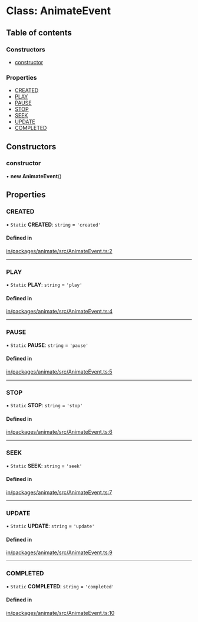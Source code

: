 # Class: AnimateEvent

## Table of contents

### Constructors

- [constructor](AnimateEvent.md#constructor)

### Properties

- [CREATED](AnimateEvent.md#created)
- [PLAY](AnimateEvent.md#play)
- [PAUSE](AnimateEvent.md#pause)
- [STOP](AnimateEvent.md#stop)
- [SEEK](AnimateEvent.md#seek)
- [UPDATE](AnimateEvent.md#update)
- [COMPLETED](AnimateEvent.md#completed)

## Constructors

### constructor

• **new AnimateEvent**()

## Properties

### CREATED

▪ `Static` **CREATED**: `string` = `'created'`

#### Defined in

[in/packages/animate/src/AnimateEvent.ts:2](https://github.com/leaferjs/leafer-in/blob/9ec8da5/packages/animate/src/AnimateEvent.ts#L2)

___

### PLAY

▪ `Static` **PLAY**: `string` = `'play'`

#### Defined in

[in/packages/animate/src/AnimateEvent.ts:4](https://github.com/leaferjs/leafer-in/blob/9ec8da5/packages/animate/src/AnimateEvent.ts#L4)

___

### PAUSE

▪ `Static` **PAUSE**: `string` = `'pause'`

#### Defined in

[in/packages/animate/src/AnimateEvent.ts:5](https://github.com/leaferjs/leafer-in/blob/9ec8da5/packages/animate/src/AnimateEvent.ts#L5)

___

### STOP

▪ `Static` **STOP**: `string` = `'stop'`

#### Defined in

[in/packages/animate/src/AnimateEvent.ts:6](https://github.com/leaferjs/leafer-in/blob/9ec8da5/packages/animate/src/AnimateEvent.ts#L6)

___

### SEEK

▪ `Static` **SEEK**: `string` = `'seek'`

#### Defined in

[in/packages/animate/src/AnimateEvent.ts:7](https://github.com/leaferjs/leafer-in/blob/9ec8da5/packages/animate/src/AnimateEvent.ts#L7)

___

### UPDATE

▪ `Static` **UPDATE**: `string` = `'update'`

#### Defined in

[in/packages/animate/src/AnimateEvent.ts:9](https://github.com/leaferjs/leafer-in/blob/9ec8da5/packages/animate/src/AnimateEvent.ts#L9)

___

### COMPLETED

▪ `Static` **COMPLETED**: `string` = `'completed'`

#### Defined in

[in/packages/animate/src/AnimateEvent.ts:10](https://github.com/leaferjs/leafer-in/blob/9ec8da5/packages/animate/src/AnimateEvent.ts#L10)

